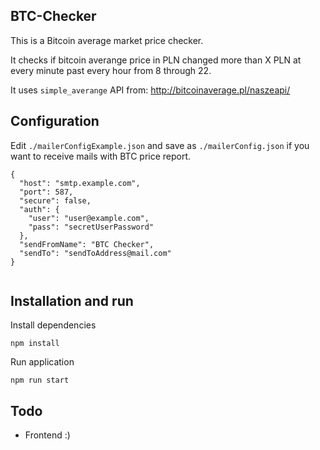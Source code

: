 ## BTC-Checker

This is a Bitcoin average market price checker.

It checks if bitcoin averange price in PLN changed more than X PLN at every minute past every hour from 8 through 22.

It uses `simple_averange` API from: http://bitcoinaverage.pl/naszeapi/ 

## Configuration

Edit `./mailerConfigExample.json` and save as `./mailerConfig.json` if you want to receive mails with BTC price report.

```
{
  "host": "smtp.example.com",
  "port": 587,
  "secure": false,
  "auth": {
    "user": "user@example.com",
    "pass": "secretUserPassword"
  },
  "sendFromName": "BTC Checker",
  "sendTo": "sendToAddress@mail.com"
}


```

## Installation and run

Install dependencies
```
npm install
```

Run application
```
npm run start
```

## Todo
* Frontend :)


